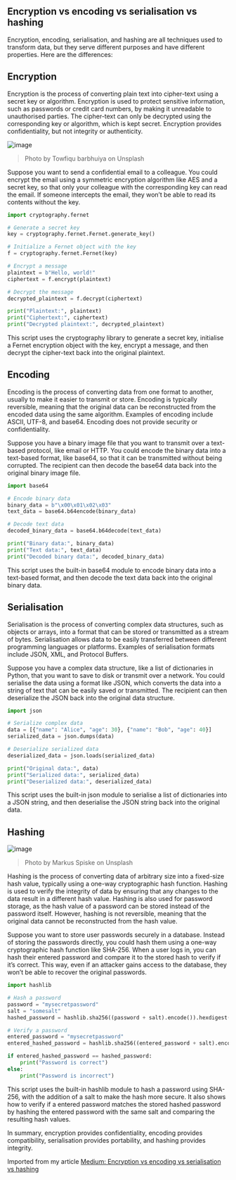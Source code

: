 ## Encryption vs encoding vs serialisation vs hashing
Encryption, encoding, serialisation, and hashing are all techniques used to transform data, but they serve different purposes and have different properties. Here are the differences:

## Encryption
Encryption is the process of converting plain text into cipher-text using a secret key or algorithm. Encryption is used to protect sensitive information, such as passwords or credit card numbers, by making it unreadable to unauthorised parties. The cipher-text can only be decrypted using the corresponding key or algorithm, which is kept secret. Encryption provides confidentiality, but not integrity or authenticity.

![image](https://user-images.githubusercontent.com/7569031/227779032-cc53a85b-fc46-45a8-99ea-7a8c6cd0642a.png)
> Photo by Towfiqu barbhuiya on Unsplash

Suppose you want to send a confidential email to a colleague. You could encrypt the email using a symmetric encryption algorithm like AES and a secret key, so that only your colleague with the corresponding key can read the email. If someone intercepts the email, they won’t be able to read its contents without the key.

```python
import cryptography.fernet

# Generate a secret key
key = cryptography.fernet.Fernet.generate_key()

# Initialize a Fernet object with the key
f = cryptography.fernet.Fernet(key)

# Encrypt a message
plaintext = b"Hello, world!"
ciphertext = f.encrypt(plaintext)

# Decrypt the message
decrypted_plaintext = f.decrypt(ciphertext)

print("Plaintext:", plaintext)
print("Ciphertext:", ciphertext)
print("Decrypted plaintext:", decrypted_plaintext)
```

This script uses the cryptography library to generate a secret key, initialise a Fernet encryption object with the key, encrypt a message, and then decrypt the cipher-text back into the original plaintext.

## Encoding
Encoding is the process of converting data from one format to another, usually to make it easier to transmit or store. Encoding is typically reversible, meaning that the original data can be reconstructed from the encoded data using the same algorithm. Examples of encoding include ASCII, UTF-8, and base64. Encoding does not provide security or confidentiality.

Suppose you have a binary image file that you want to transmit over a text-based protocol, like email or HTTP. You could encode the binary data into a text-based format, like base64, so that it can be transmitted without being corrupted. The recipient can then decode the base64 data back into the original binary image file.

```python
import base64

# Encode binary data
binary_data = b"\x00\x01\x02\x03"
text_data = base64.b64encode(binary_data)

# Decode text data
decoded_binary_data = base64.b64decode(text_data)

print("Binary data:", binary_data)
print("Text data:", text_data)
print("Decoded binary data:", decoded_binary_data)
```

This script uses the built-in base64 module to encode binary data into a text-based format, and then decode the text data back into the original binary data.

## Serialisation
Serialisation is the process of converting complex data structures, such as objects or arrays, into a format that can be stored or transmitted as a stream of bytes. Serialisation allows data to be easily transferred between different programming languages or platforms. Examples of serialisation formats include JSON, XML, and Protocol Buffers.

Suppose you have a complex data structure, like a list of dictionaries in Python, that you want to save to disk or transmit over a network. You could serialise the data using a format like JSON, which converts the data into a string of text that can be easily saved or transmitted. The recipient can then deserialize the JSON back into the original data structure.

```python
import json

# Serialize complex data
data = [{"name": "Alice", "age": 30}, {"name": "Bob", "age": 40}]
serialized_data = json.dumps(data)

# Deserialize serialized data
deserialized_data = json.loads(serialized_data)

print("Original data:", data)
print("Serialized data:", serialized_data)
print("Deserialized data:", deserialized_data)
```

This script uses the built-in json module to serialise a list of dictionaries into a JSON string, and then deserialise the JSON string back into the original data.

## Hashing

![image](https://user-images.githubusercontent.com/7569031/227778986-db8cb953-a3c2-46af-a4e4-593b3d22401e.png)
> Photo by Markus Spiske on Unsplash

Hashing is the process of converting data of arbitrary size into a fixed-size hash value, typically using a one-way cryptographic hash function. Hashing is used to verify the integrity of data by ensuring that any changes to the data result in a different hash value. Hashing is also used for password storage, as the hash value of a password can be stored instead of the password itself. However, hashing is not reversible, meaning that the original data cannot be reconstructed from the hash value.

Suppose you want to store user passwords securely in a database. Instead of storing the passwords directly, you could hash them using a one-way cryptographic hash function like SHA-256. When a user logs in, you can hash their entered password and compare it to the stored hash to verify if it’s correct. This way, even if an attacker gains access to the database, they won’t be able to recover the original passwords.

```python
import hashlib

# Hash a password
password = "mysecretpassword"
salt = "somesalt"
hashed_password = hashlib.sha256((password + salt).encode()).hexdigest()

# Verify a password
entered_password = "mysecretpassword"
entered_hashed_password = hashlib.sha256((entered_password + salt).encode()).hexdigest()

if entered_hashed_password == hashed_password:
    print("Password is correct")
else:
    print("Password is incorrect")
```

This script uses the built-in hashlib module to hash a password using SHA-256, with the addition of a salt to make the hash more secure. It also shows how to verify if a entered password matches the stored hashed password by hashing the entered password with the same salt and comparing the resulting hash values.

In summary, encryption provides confidentiality, encoding provides compatibility, serialisation provides portability, and hashing provides integrity.

Imported from my article [Medium: Encryption vs encoding vs serialisation vs hashing ](https://medium.com/design-bootcamp/encryption-vs-encoding-vs-serialisation-vs-hashing-38827ecec89e)

